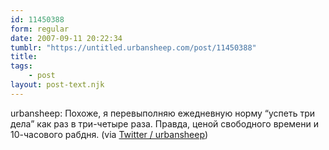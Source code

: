 ```yaml
---
id: 11450388
form: regular
date: 2007-09-11 20:22:34
tumblr: "https://untitled.urbansheep.com/post/11450388"
title:
tags:
    - post
layout: post-text.njk
---
```


<p>urbansheep: Похоже, я перевыполняю ежедневную норму &ldquo;успеть три дела&rdquo; как раз в три-четыре раза. Правда, ценой свободного времени и 10-часового рабдня. (via <a href="http://twitter.com/urbansheep/statuses/261672432">Twitter / urbansheep</a>)</p>

